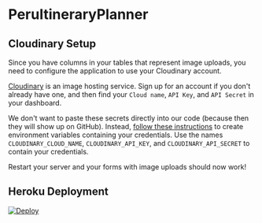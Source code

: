 # PeruItineraryPlanner

## Cloudinary Setup

Since you have columns in your tables that represent image uploads, you need to configure the application to use your Cloudinary account.

[Cloudinary](https://cloudinary.com/) is an image hosting service. Sign up for an account if you don't already have one, and then find your `Cloud name`, `API Key`, and `API Secret` in your dashboard.

We don't want to paste these secrets directly into our code (because then they will show up on GitHub). Instead, [follow these instructions](https://guides.firstdraft.com/storing-credentials-securely) to create environment variables containing your credentials. Use the names `CLOUDINARY_CLOUD_NAME`,
`CLOUDINARY_API_KEY`, and `CLOUDINARY_API_SECRET` to contain your credentials.

Restart your server and your forms with image uploads should now work!
## Heroku Deployment
[![Deploy](https://www.herokucdn.com/deploy/button.svg)](https://heroku.com/deploy?template=https://github.com/Rynocorn/peru_itinerary_planner)
